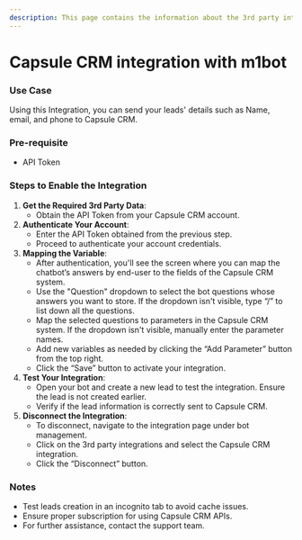 ```yaml
---
description: This page contains the information about the 3rd party integrations.
---
```


# Capsule CRM integration with m1bot

### Use Case

Using this Integration, you can send your leads' details such as Name, email, and phone to Capsule CRM.

### Pre-requisite

* API Token

### Steps to Enable the Integration

1. **Get the Required 3rd Party Data**:
   * Obtain the API Token from your Capsule CRM account.
2. **Authenticate Your Account**:
   * Enter the API Token obtained from the previous step.
   * Proceed to authenticate your account credentials.
3. **Mapping the Variable**:
   * After authentication, you'll see the screen where you can map the chatbot’s answers by end-user to the fields of the Capsule CRM system.
   * Use the "Question" dropdown to select the bot questions whose answers you want to store. If the dropdown isn't visible, type “/” to list down all the questions.
   * Map the selected questions to parameters in the Capsule CRM system. If the dropdown isn't visible, manually enter the parameter names.
   * Add new variables as needed by clicking the “Add Parameter” button from the top right.
   * Click the “Save” button to activate your integration.
4. **Test Your Integration**:
   * Open your bot and create a new lead to test the integration. Ensure the lead is not created earlier.
   * Verify if the lead information is correctly sent to Capsule CRM.
5. **Disconnect the Integration**:
   * To disconnect, navigate to the integration page under bot management.
   * Click on the 3rd party integrations and select the Capsule CRM integration.
   * Click the “Disconnect” button.

### Notes

* Test leads creation in an incognito tab to avoid cache issues.
* Ensure proper subscription for using Capsule CRM APIs.
* For further assistance, contact the support team.
